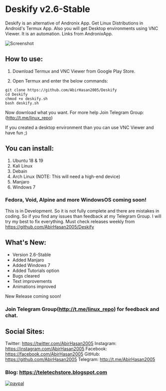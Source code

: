 # Deskify v2.6-Stable
Deskify is an alternative of Andronix App. Get Linux Distributions in Android's Termux App. Also you will get Desktop environments using VNC Viewer. It is an automation. Links from AndronixApp.

![Screenshot](https://github.com/AbirHasan2005/Deskify/blog/master/capture.png)

## How to use:
1. Download Termux and VNC Viewer from Google Play Store.

2. Open Termux and enter the below commands:
```
git clone https://github.com/AbirHasan2005/Deskify
cd Deskify
chmod +x deskify.sh
bash deskify.sh
```
Now download what you want. For more help Join Telegram Group: (http://t.me/linux_repo)

If you created a desktop environment than you can use VNC Viewer and have fun ;)

## You can install:
1. Ubuntu 18 & 19 
2. Kali Linux 
3. Debain 
4. Arch Linux (NOTE: This will need a high-end device) 
5. Manjaro
6. Windows 7
### Fedora, Void, Alpine and more WindowsOS coming soon!

This is in Development. So it is not fully complete and there are mistakes in coding. So if you find any issues than feedback at my Telegram Group. I will try my best to fix everything. Must check releases weekly from https://github.com/AbirHasan2005/Deskify

## What's New:
- Version 2.6-Stable
- Added Manjaro
- Added Windows 7
- Added Tutorials option
- Bugs cleared 
- Text improvements
- Animations improved

New Release coming soon!

### Join Telegram Group(http://t.me/linux_repo) for feedback and chat.

## Social Sites:
Twitter: https://twitter.com/AbirHasan2005
Instagram: https://instagram.com/AbirHasan2005
Facebook: https://facebook.com/AbirHasan2005
GitHub: https://github.com/AbirHasan2005
Telegram: http://t.me/AbirHasan2005

### Blog: https://teletechstore.blogspot.com

[![paypal](https://www.paypalobjects.com/en_US/i/btn/btn_donateCC_LG.gif)](https://paypal.me/AbirHasan2005)
